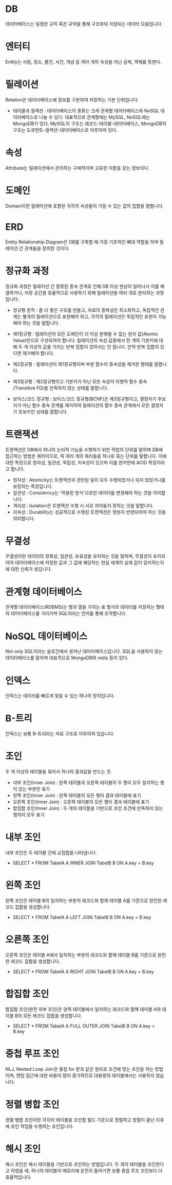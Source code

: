 # DB
데이터베이스는 일정한 규칙 혹은 규약을 통해 구조화되 저장되는 데이터 모음입니다.


# 엔터티
Entity는 사람, 장소, 물건, 사건, 개념 등 여러 개의 속성을 지닌 실제, 객체를 뜻한다.


# 릴레이션
Relation은 데이터베이스에 정보를 구분하여 저장하는 기분 단위입니다.

 - 테이블과 컬렉션 : 데이터베이스의 종류는 크게 관계형 데이터베이스와 NoSQL 데이터베이스로 나눌 수 있다.
 대표적으로 관계형에는 MySQL, NoSQL에는 MongoDB가 있다.
 MySQL의 구조는 레코드-테이블-데이터베이스, MongoDB의 구조는 도큐먼트-컬렉션-데이터베이스로 이루어져 있다.


# 속성
Attribute는 릴레이션에서 관리하는 구체적이며 고유한 이름을 갖는 정보이다.


# 도메인
Domain이란 릴레이션에 포함된 각각의 속성들이 가질 수 있는 값의 집합을 말합니다.


# ERD
Entity Relationship Diagram은 DB를 구축할 때 가장 기초적인 뼈대 역할을 하며 릴레이션 간 관계들을 정의한 것이다.


# 정규화 과정
정규화 과정은 릴레이션 간 잘못된 종속 관계로 인해 DB 이상 현상이 일어나서 이를 해결하거나, 저장 공간을 효율적으로 사용하기 위해 릴레이션을 여러 개로 분리하는 과정입니다.

 - 정규형 원칙 : 좀 더 좋은 구조를 만들고, 자료의 중복성은 최소화하고, 독립적인 관계는 별개의 릴레이션으로 표현해야 하고, 각각의 릴레이션은 독립적인 표현이 가능해야 하는 것을 말합니다.

 - 제1정규형 : 릴레이션의 모든 도메인이 더 이상 분해될 수 없는 원자 값(Atomic Value)만으로 구성되어야 합니다. 릴레이션의 속성 값중에서 한 개의 기본키에 대해 두 개 이상의 값을 가지는 반복 집합이 있어서는 안 됩니다. 만약 반복 집합이 있다면 제거해야 합니다.

 - 제2정규형 : 릴레이션이 제1정규형이며 부분 함수의 종속성을 제거한 형태를 말합니다.

 - 제3정규형 : 제2정규형이고 기본키가 아닌 모든 속성이 이행적 함수 종속(Transitive FD)을 만족하지 않는 상태를 말합니다.

 - 보이스/코드 정규형 : 보이스/코드 정규형(BCNF)은 제3정규형이고, 결정자가 후보키가 아닌 함수 종속 관계를 제거하여 릴레이션의 함수 종속 관게에서 모든 결정자가 호보키인 상태를 말합니다.


# 트랜잭션
트랜잭션은 DB에서 하나의 논리적 기능을 수행하기 위한 작업의 단위를 말하며 DB에 접근하는 방법은 쿼리이므로, 즉 여러 개의 쿼리들을 하나로 묶는 단위를 말합니다. 이에 대한 특징으로 원자성, 일관성, 독립성, 지속성이 있으며 이를 한꺼번에 ACID 특징이라고 합니다.

 - 원자성 : Atomicity는 트랜잭션과 관련된 일이 모두 수행되었거나 되지 않았거나를 보장하는 특징입니다.
 - 일관성 : Consistrncy는 '허용된 방식'으로만 데이터를 변경해야 하는 것을 의미합니다.
 - 격리성 : Isolation은 트랜잭션 수행 시 서로 끼어들지 못하는 것을 말합니다.
 - 지속성 : Durability는 성공적으로 수행된 트랜잭션은 영원히 반영되어야 하는 것을 의미합니다.


# 무결성
무결성이란 데이터의 정확성, 일관성, 유효성을 유지하는 것을 말하며, 무결성이 유지되어야 데이터베이스에 저장된 값과 그 값에 해당하는 현실 세계의 실제 값이 일치하는지에 대한 신뢰가 생깁니다.


# 관계형 데이터베이스
관계형 데이터베이스(RDBMS)는 행과 열을 가지는 표 형식의 데이터를 저장하는 형태의 데이터베이스를 가리키며 SQL이라는 언어를 통해 조작합니다.


# NoSQL 데이터베이스
Not only SQL이라는 슬로건에서 생겨난 데이터베이스입니다. SQL을 사용하지 않는 데이터베이스를 말하며 대표적으로 MongoDB와 redis 등이 있다.


# 인덱스
인덱스는 데이터를 빠르게 찾을 수 있는 하나의 장치입니다.


# B-트리
인덱스는 보통 B-트리라는 자료 구조로 이루어져 있습니다.


# 조인
두 개 이상의 테이블을 묶어서 하나의 결과값을 만드는 것.

 - 내부 조인(Inner Join) : 왼쪽 테이블과 오른쪽 테이블의 두 행이 모두 일치하는 행이 있는 부분만 표기
 - 왼쪽 조인(Inner Join) : 왼쪽 테이블의 모든 행이 결과 테이블에 표기
 - 오른쪽 조인(Inner Join) : 오른쪽 테이블의 모든 행이 결과 테이블에 표기
 - 합집합 조인(Inner Join) : 두 개의 테이블을 기반으로 조인 조건에 만족하지 않는 행까지 모두 표기


# 내부 조인
내부 조인은 두 테이블 간에 교집합을 나타냅니다.

 - SELECT * FROM TabelA A
   INNER JOIN TabelB B ON A.key = B.key


# 왼쪽 조인
왼쪽 조인은 테이블 B의 일치하는 부분의 레코드와 함께 테이블 A를 기준으로 완전한 레코드 집합을 생성합니다.

 - SELECT * FROM TabelA A
   LEFT JOIN TabelB B ON A.key = B.key


# 오른쪽 조인
오른쪽 조인은 테이블 A에서 일치하는 부분의 레코드와 함께 테이블 B를 기준으로 완전한 레코드 집합을 생성합니다.

- SELECT * FROM TabelA A
  RIGHT JOIN TabelB B ON A.key = B.key


# 합집합 조인
합집합 조인(완전 외부 조인)은 양쪽 테이블에서 일치하는 레코드와 함께 테이블 A와 테이블 B의 모든 레코드 집합을 생성합니다.

- SELECT * FROM TabelA A
  FULL OUTER JOIN TabelB B ON A.key = B.key


# 중첩 루프 조인
NLJ, Nested Loop Join은 중첩 for 문과 같은 원리로 조건에 맞는 조인을 하는 방법이며, 랜덤 접근에 대한 비용이 많이 증가하므로 대용량의 테이블에서는 사용하지 않습니다.


# 정렬 병합 조인
정렬 병합 조인이란 각각의 테이블을 조인할 필드 기준으로 정렬하고 정렬이 끝난 이후에 조인 작업을 수행하는 조인입니다.


# 해시 조인
해시 조인은 해시 테이블을 기반으로 조인하는 방법입니다.
두 개의 테이블을 조인한다고 하였을 때, 하나의 테이블이 메모리에 온전히 들어가면 보통 중첩 루프 조인보다 더 효율적입니다.
